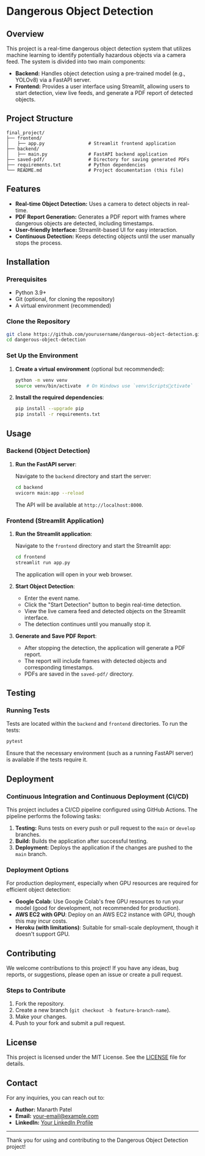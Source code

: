 
# Dangerous Object Detection

## Overview

This project is a real-time dangerous object detection system that utilizes machine learning to identify potentially hazardous objects via a camera feed. The system is divided into two main components:
- **Backend:** Handles object detection using a pre-trained model (e.g., YOLOv8) via a FastAPI server.
- **Frontend:** Provides a user interface using Streamlit, allowing users to start detection, view live feeds, and generate a PDF report of detected objects.

## Project Structure

```
final_project/
├── frontend/
│   ├── app.py                # Streamlit frontend application
├── backend/
│   ├── main.py               # FastAPI backend application
├── saved-pdf/                # Directory for saving generated PDFs
├── requirements.txt          # Python dependencies
└── README.md                 # Project documentation (this file)
```

## Features

- **Real-time Object Detection:** Uses a camera to detect objects in real-time.
- **PDF Report Generation:** Generates a PDF report with frames where dangerous objects are detected, including timestamps.
- **User-friendly Interface:** Streamlit-based UI for easy interaction.
- **Continuous Detection:** Keeps detecting objects until the user manually stops the process.

## Installation

### Prerequisites

- Python 3.9+
- Git (optional, for cloning the repository)
- A virtual environment (recommended)

### Clone the Repository

```bash
git clone https://github.com/yourusername/dangerous-object-detection.git
cd dangerous-object-detection
```

### Set Up the Environment

1. **Create a virtual environment** (optional but recommended):

    ```bash
    python -m venv venv
    source venv/bin/activate  # On Windows use `venv\Scriptsctivate`
    ```

2. **Install the required dependencies**:

    ```bash
    pip install --upgrade pip
    pip install -r requirements.txt
    ```

## Usage

### Backend (Object Detection)

1. **Run the FastAPI server**:

    Navigate to the `backend` directory and start the server:

    ```bash
    cd backend
    uvicorn main:app --reload
    ```

    The API will be available at `http://localhost:8000`.

### Frontend (Streamlit Application)

1. **Run the Streamlit application**:

    Navigate to the `frontend` directory and start the Streamlit app:

    ```bash
    cd frontend
    streamlit run app.py
    ```

    The application will open in your web browser.

2. **Start Object Detection**:

    - Enter the event name.
    - Click the "Start Detection" button to begin real-time detection.
    - View the live camera feed and detected objects on the Streamlit interface.
    - The detection continues until you manually stop it.

3. **Generate and Save PDF Report**:

    - After stopping the detection, the application will generate a PDF report.
    - The report will include frames with detected objects and corresponding timestamps.
    - PDFs are saved in the `saved-pdf/` directory.

## Testing

### Running Tests

Tests are located within the `backend` and `frontend` directories. To run the tests:

```bash
pytest
```

Ensure that the necessary environment (such as a running FastAPI server) is available if the tests require it.

## Deployment

### Continuous Integration and Continuous Deployment (CI/CD)

This project includes a CI/CD pipeline configured using GitHub Actions. The pipeline performs the following tasks:

1. **Testing:** Runs tests on every push or pull request to the `main` or `develop` branches.
2. **Build:** Builds the application after successful testing.
3. **Deployment:** Deploys the application if the changes are pushed to the `main` branch.

### Deployment Options

For production deployment, especially when GPU resources are required for efficient object detection:

- **Google Colab**: Use Google Colab's free GPU resources to run your model (good for development, not recommended for production).
- **AWS EC2 with GPU**: Deploy on an AWS EC2 instance with GPU, though this may incur costs.
- **Heroku (with limitations)**: Suitable for small-scale deployment, though it doesn't support GPU.

## Contributing

We welcome contributions to this project! If you have any ideas, bug reports, or suggestions, please open an issue or create a pull request.

### Steps to Contribute

1. Fork the repository.
2. Create a new branch (`git checkout -b feature-branch-name`).
3. Make your changes.
4. Push to your fork and submit a pull request.

## License

This project is licensed under the MIT License. See the [LICENSE](LICENSE) file for details.

## Contact

For any inquiries, you can reach out to:

- **Author:** Manarth Patel
- **Email:** [your-email@example.com](mailto:manarthpatel237@gmail.com)
- **LinkedIn:** [Your LinkedIn Profile](https://www.linkedin.com/in/manarthpatel)

---

Thank you for using and contributing to the Dangerous Object Detection project!
